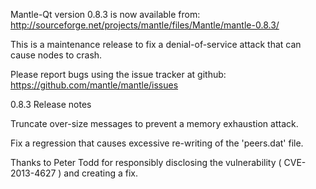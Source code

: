 Mantle-Qt version 0.8.3 is now available from:
  http://sourceforge.net/projects/mantle/files/Mantle/mantle-0.8.3/

This is a maintenance release to fix a denial-of-service attack that
can cause nodes to crash.

Please report bugs using the issue tracker at github:
  https://github.com/mantle/mantle/issues

0.8.3 Release notes

Truncate over-size messages to prevent a memory exhaustion attack.

Fix a regression that causes excessive re-writing of the 'peers.dat' file.


Thanks to Peter Todd for responsibly disclosing the vulnerability
( CVE-2013-4627 ) and creating a fix.
